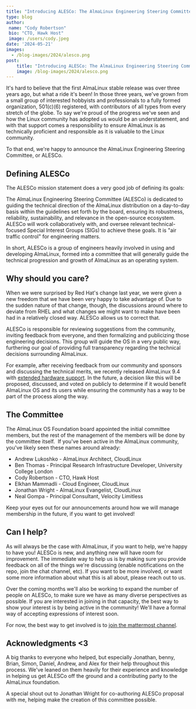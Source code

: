 ```yaml
---
title: "Introducing ALESCo: The AlmaLinux Engineering Steering Committee"
type: blog
author: 
 name: "Cody Robertson"
 bio: "CTO, Hawk Host"
 image: /users/cody.jpeg
date: '2024-05-21'
images:
  - /blog-images/2024/alesco.png
post:
    title: "Introducing ALESCo: The AlmaLinux Engineering Steering Committee"
    image: /blog-images/2024/alesco.png
---
```


It's hard to believe that the first AlmaLinux stable release was over three years ago, but what a ride it's been! In those three years, we've grown from a small group of interested hobbyists and professionals to a fully formed organization, 501(c)(6) registered, with contributors of all types from every stretch of the globe. To say we're proud of the progress we've seen and how the Linux community has adopted us would be an understatement, and with that support comes a responsibility to ensure AlmaLinux is as technically proficient and responsible as it is valuable to the Linux community.

To that end, we're happy to announce the AlmaLinux Engineering Steering Committee, or ALESCo. 

## Defining ALESCo

The ALESCo mission statement does a very good job of defining its goals:

The AlmaLinux Engineering Steering Committee (ALESCo) is dedicated to guiding the technical direction of the AlmaLinux distribution on a day-to-day basis within the guidelines set forth by the board, ensuring its robustness, reliability, sustainability, and relevance in the open-source ecosystem. ALESCo will work collaboratively with, and oversee relevant technical-focused Special Interest Groups (SIGs) to achieve these goals. It is "air traffic control" for engineering matters.

In short, ALESCo is a group of engineers heavily involved in using and developing AlmaLinux, formed into a committee that will generally guide the technical progression and growth of AlmaLinux as an operating system. 

## Why should you care?

When we were surprised by Red Hat's change last year, we were given a new freedom that we have been very happy to take advantage of. Due to the sudden nature of that change, though, the discussions around where to deviate from RHEL and what changes we might want to make have been had in a relatively closed way. ALESCo allows us to correct that. 

ALESCo is responsible for reviewing suggestions from the community, inviting feedback from everyone, and then formalizing and publicizing those engineering decisions. This group will guide the OS in a very public way, furthering our goal of providing full transparency regarding the technical decisions surrounding AlmaLinux.

For example, after receiving feedback from our community and sponsors and discussing the technical merits, we recently released AlmaLinux 9.4 with [extended hardware support](https://wiki.almalinux.org/release-notes/9.4.html#extended-hardware-support). In the future, a decision like this will be proposed, discussed, and voted on publicly to determine if it would benefit AlmaLinux OS and its users while ensuring the community has a way to be part of the process along the way.

## The Committee

The AlmaLinux OS Foundation board appointed the initial committee members, but the rest of the management of the members will be done by the committee itself.  If you've been active in the AlmaLinux community, you've likely seen these names around already:

* Andrew Lukoshko - AlmaLinux Architect, CloudLinux
* Ben Thomas - Principal Research Infrastructure Developer, University College London
* Cody Robertson - CTO, Hawk Host
* Elkhan Mammadli - Cloud Engineer, CloudLinux
* Jonathan Wright - AlmaLinux Evangelist, CloudLinux
* Neal Gompa - Principal Consultant, Velocity Limitless

Keep your eyes out for our announcements around how we will manage membership in the future, if you want to get involved!

## Can I help?

As will always be the case with AlmaLinux, if you want to help, we're happy to have you! ALESCo is new, and anything new will have room for improvement. The immediate way to help us is by making sure you provide feedback on all of the things we're discussing (enable notifications on the repo, join the chat channel, etc). If you want to be more involved, or want some more information about what this is all about, please reach out to us.

Over the coming months we'll also be working to expand the number of people on ALESCo, to make sure we have as many diverse perspectives as possible. If you are interested in joining in that capacity, the best way to show your interest is by being active in the community! We'll have a formal way of accepting expressions of interest soon. 

For now, the best way to get involved is to [join the mattermost channel](https://chat.almalinux.org/almalinux/channels/alesco). 

## Acknowledgments <3

A big thanks to everyone who helped, but especially Jonathan, benny, Brian, Simon, Daniel, Andrew, and Alex for their help throughout this process. We've leaned on them heavily for their experience and knowledge in helping us get ALESCo off the ground and a contributing party to the AlmaLinux foundation.

A special shout out to Jonathan Wright for co-authoring ALESCo proposal with me, helping make the creation of this committee possible.